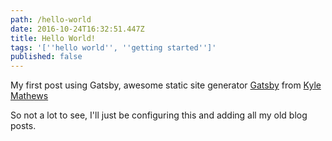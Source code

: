 ```yaml
---
path: /hello-world
date: 2016-10-24T16:32:51.447Z
title: Hello World!
tags: '[''hello world'', ''getting started'']'
published: false
---
```

My first post using Gatsby, awesome static site generator
[Gatsby][gatsby] from [Kyle Mathews][kyle]

So not a lot to see, I'll just be configuring this and adding all my
old blog posts.

<!-- Links -->

[gatsby]: https://github.com/gatsbyjs/gatsby
[kyle]: https://github.com/KyleAMathews
